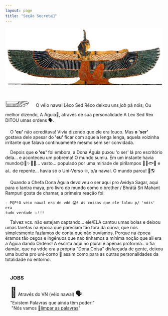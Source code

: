 ```yaml
---
layout: page
title: "Seção Secreta🤫"
---
```

![maat](/assets/images/maat-trans.png)
<span style="font-size: 48px">𓆃</span>
&nbsp;&nbsp;&nbsp;&nbsp;O véio nawal Lêco Sed Réco deixou uns *job* pá nóis;
Ou melhor dizendo, A Águia🦅, através de sua personalidade
A Lex Sed Rex DITOU umas ordens 🗣️.

&nbsp;&nbsp;&nbsp;&nbsp;O **'eu'** não acreditava! Vivia dizendo que ele era louco.
Mas **o 'ser'** gostava dele apesar do **'eu'** ficar com aquela
lenga lenga, aquela voizinha irritante que falava continuamente
mesmo sem ser convidada.

&nbsp;&nbsp;&nbsp;&nbsp;Depois que **o 'eu'** foi embora, a Dona Águia puxou 'o ser' lá
pro escritório dela... e aconteceu um pobrema! O mundo sumiu. Em um
instante havia mundo🌞🌛✨💫🌌... vasto... populado por uma miríade
de pirilampos 🌴🦋🐟🐒 e aí.. de repente... havia só o Uni-Verso ♾️,
o/a nawal. O mundo parou! 🚫🌎

&nbsp;&nbsp;&nbsp;&nbsp;Quando a Chefa Dona Águia devolveu o ser aqui pro Avidya Sagar, aqui
para o tantra maya, pro livro  do mundo como o brother / Bhrātā Sri Mahant Rampuri gosta de chamar, a primeira reação foi:

    - PQP!O véio nawal era de vdd 😱! As coisas que ele falou p/ 'nóis' era
    tudo verdade 💥!!!

&nbsp;&nbsp;&nbsp;&nbsp;Talvez vcs. não estejam captando... ele/ELA cantou umas bolas e deixou umas tarefas na época que pareciam tão fora da curva, que nós simplesmente fazíamos de conta que não ouvíamos. Porque na época éramos tão cegos e ingênuos que nao tínhamos a mínima noção que ali era a Águia dando Ordens! A escrita aqui no plural é apenas proforma.. o fia damãe, que na vdde era a própria "Dona Coisa" disfarçada de gente, deixou uma bucha pro uni-corno 🦄 assim como para as outras personalidades da totalidade no entorno.
<br />
<br />
<h3><strong>&nbsp;&nbsp;&nbsp;&nbsp;JOBS</strong></h3>


&nbsp;&nbsp;&nbsp;&nbsp;<span style="font-size: 32px">🦅</span> Através do VN (véio nawal) <span style="font-size: 20px">🗣️</span>
<br />&nbsp;&nbsp;&nbsp;&nbsp;"Existem Palavras que ainda têm poder!"
<br />&nbsp;&nbsp;&nbsp;&nbsp;&nbsp;"Nós vamos [🧼limpar as palavras](/job/job_1.html)"


